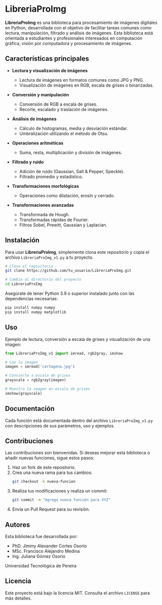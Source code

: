 # LibreriaProImg

**LibreriaProImg** es una biblioteca para procesamiento de imágenes digitales en Python, desarrollada con el objetivo de facilitar tareas comunes como lectura, manipulación, filtrado y análisis de imágenes. Esta biblioteca está orientada a estudiantes y profesionales interesados en computación gráfica, visión por computadora y procesamiento de imágenes.

## Características principales

- **Lectura y visualización de imágenes**
  - Lectura de imágenes en formatos comunes como JPG y PNG.
  - Visualización de imágenes en RGB, escala de grises o binarizadas.

- **Conversión y manipulación**
  - Conversión de RGB a escala de grises.
  - Recorte, escalado y traslación de imágenes.

- **Análisis de imágenes**
  - Cálculo de histogramas, media y desviación estándar.
  - Umbralización utilizando el método de Otsu.

- **Operaciones aritméticas**
  - Suma, resta, multiplicación y división de imágenes.

- **Filtrado y ruido**
  - Adición de ruido (Gaussian, Salt & Pepper, Speckle).
  - Filtrado promedio y estadístico.

- **Transformaciones morfológicas**
  - Operaciones como dilatación, erosín y cerrado.

- **Transformaciones avanzadas**
  - Transformada de Hough.
  - Transformadas rápidas de Fourier.
  - Filtros Sobel, Prewitt, Gaussian y Laplacian.

## Instalación

Para usar **LibreriaProImg**, simplemente clona este repositorio y copia el archivo `LibreriaProImg_v1.py` a tu proyecto.

```bash
# Clona el repositorio
git clone https://github.com/tu_usuario/LibreriaProImg.git

# Cambia al directorio del proyecto
cd LibreriaProImg
```

Asegúrate de tener Python 3.9 o superior instalado junto con las dependencias necesarias:

```bash
pip install numpy numpy
pip install numpy matplotlib
```

## Uso

Ejemplo de lectura, conversión a escala de grises y visualización de una imagen:

```python
from LibreriaProImg_v1 import imread, rgb2gray, imshow

# Lee la imagen
imagen = imread('cartagena.jpg')

# Convierte a escala de grises
grayscale = rgb2gray(imagen)

# Muestra la imagen en escala de grises
imshow(grayscale)
```

## Documentación
Cada función está documentada dentro del archivo `LibreriaProImg_v1.py` con descripciones de sus parámetros, uso y ejemplos.

## Contribuciones

Las contribuciones son bienvenidas. Si deseas mejorar esta biblioteca o añadir nuevas funciones, sigue estos pasos:

1. Haz un fork de este repositorio.
2. Crea una nueva rama para tus cambios:
   ```bash
   git checkout -b nueva-funcion
   ```
3. Realiza tus modificaciones y realiza un commit:
   ```bash
   git commit -m "Agrega nueva función para XYZ"
   ```
4. Envía un Pull Request para su revisión.

## Autores

Esta biblioteca fue desarrollada por:
- PhD. Jimmy Alexander Cortes Osorio
- MSc. Francisco Alejandro Medina
- Ing. Juliana Gómez Osorio

Universidad Tecnológica de Pereira

## Licencia

Este proyecto está bajo la licencia MIT. Consulta el archivo `LICENSE` para más detalles.
